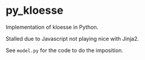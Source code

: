 # py_kloesse

Implementation of kloesse in Python.

Stalled due to Javascript not playing nice with Jinja2.

See `model.py` for the code to do the imposition. 
